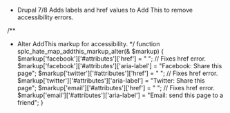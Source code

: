 * Drupal 7/8
Adds labels and href values to Add This to remove accessibility errors. 

/**
 * Alter AddThis markup for accessibility.
 */
function splc_hate_map_addthis_markup_alter(& $markup) {
  $markup['facebook']['#attributes']['href'] = " "; // Fixes href error.
  $markup['facebook']['#attributes']['aria-label'] = "Facebook: Share this page";
  $markup['twitter']['#attributes']['href'] = " "; // Fixes href error.
  $markup['twitter']['#attributes']['aria-label'] = "Twitter: Share this page";
  $markup['email']['#attributes']['href'] = " "; // Fixes href error.
  $markup['email']['#attributes']['aria-label'] = "Email: send this page to a friend";
}
